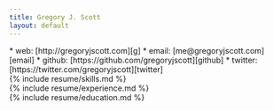 ```yaml
---
title: Gregory J. Scott
layout: default
---
```


<section markdown="1">
* web: [http://gregoryjscott.com][g]
* email: [me@gregoryjscott.com][email]
* github: [https://github.com/gregoryjscott][github]
* twitter: [https://twitter.com/gregoryjscott][twitter]
</section>

<section markdown="1">
{% include resume/skills.md %}
</section>

<section markdown="1">
{% include resume/experience.md %}
</section>

<section markdown="1">
{% include resume/education.md %}
</section>

[g]: http://gregoryjscott.com
[email]: mailto:me@gregoryjscott.com
[twitter]: https://twitter.com/gregoryjscott
[github]: https://github.com/gregoryjscott
